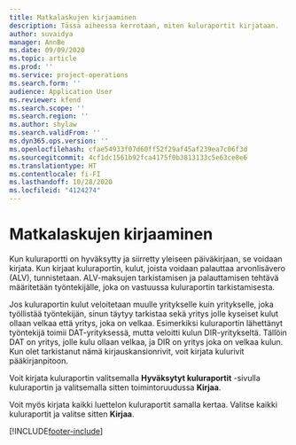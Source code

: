 ```yaml
---
title: Matkalaskujen kirjaaminen
description: Tässä aiheessa kerrotaan, miten kuluraportit kirjataan.
author: suvaidya
manager: AnnBe
ms.date: 09/09/2020
ms.topic: article
ms.prod: ''
ms.service: project-operations
ms.search.form: ''
audience: Application User
ms.reviewer: kfend
ms.search.scope: ''
ms.search.region: ''
ms.author: shylaw
ms.search.validFrom: ''
ms.dyn365.ops.version: ''
ms.openlocfilehash: cfae54933f07d60ff52f29af45af239ea7c06f3d
ms.sourcegitcommit: 4cf1dc1561b92fca4175f0b3813133c5e63ce8e6
ms.translationtype: HT
ms.contentlocale: fi-FI
ms.lasthandoff: 10/28/2020
ms.locfileid: "4124274"
---
```

# <a name="post-expense-reports"></a>Matkalaskujen kirjaaminen

Kun kuluraportti on hyväksytty ja siirretty yleiseen päiväkirjaan, se voidaan kirjata. Kun kirjaat kuluraportin, kulut, joista voidaan palauttaa arvonlisävero (ALV), tunnistetaan. ALV-maksujen tarkistamisen ja palauttamisen tehtävä määritetään työntekijälle, joka on vastuussa kuluraportin tarkistamisesta.

Jos kuluraportin kulut veloitetaan muulle yritykselle kuin yritykselle, joka työllistää työntekijän, sinun täytyy tarkistaa sekä yritys jolle kyseiset kulut ollaan velkaa että yritys, joka on velkaa. Esimerkiksi kuluraportin lähettänyt työntekijä toimii DAT-yrityksessä, mutta veloitti kulun DIR-yritykseltä. Tällöin DAT on yritys, jolle kulu ollaan velkaa, ja DIR on yritys joka on velkaa kulun. Kun olet tarkistanut nämä kirjauskansionrivit, voit kirjata kulurivit pääkirjanpitoon.

Voit kirjata kuluraportin valitsemalla **Hyväksytyt kuluraportit** -sivulla kuluraportin ja valitsemalla sitten toimintoruudussa **Kirjaa**.

Voit myös kirjata kaikki luettelon kuluraportit samalla kertaa. Valitse kaikki kuluraportit ja valitse sitten **Kirjaa**.


[!INCLUDE[footer-include](../includes/footer-banner.md)]